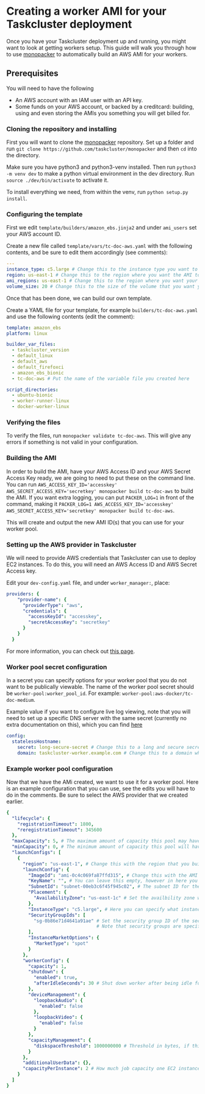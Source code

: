 # Creating a worker AMI for your Taskcluster deployment

Once you have your Taskcluster deployment up and running, you might want to look at getting workers setup.
This guide will walk you through how to use [monopacker](https://github.com/taskcluster/monopacker) to automatically build an AWS AMI for your workers.

## Prerequisites

You will need to have the following

* An AWS account with an IAM user with an API key.
* Some funds on your AWS account, or backed by a creditcard: building, using and even storing the AMIs you something you will get billed for.

### Cloning the repository and installing

First you will want to clone the [monopacker](https://github.com/taskcluster/monopacker) repository.
Set up a folder and run `git clone https://github.com/taskcluster/monopacker` and then `cd` into the directory.

Make sure you have python3 and python3-venv installed. Then run `python3 -m venv dev` to make a python virtual environment in the dev directory. Run `source ./dev/bin/activate` to activate it.

To install everything we need, from within the venv, run `python setup.py install`.

### Configuring the template

First we edit `template/builders/amazon_ebs.jinja2` and under `ami_users` set your AWS account ID.

Create a new file called `template/vars/tc-doc-aws.yaml` with the following contents, and be sure to edit them accordingly (see comments):

```yaml
---
instance_type: c5.large # Change this to the instance type you want to use to build the worker.
region: us-east-1 # Change this to the region where you want the AMI to be build.
ami_regions: us-east-1 # Change this to the region where you want your AMI to be copied to (and where you can later deploy the workers to).
volume_size: 20 # Change this to the size of the volume that you want your workers to have.
```

Once that has been done, we can build our own template.

Create a YAML file for your template, for example `builders/tc-doc-aws.yaml` and use the following contents (edit the comment):

```yaml
template: amazon_ebs
platform: linux

builder_var_files:
  - taskcluster_version
  - default_linux
  - default_aws
  - default_firefoxci
  - amazon_ebs_bionic
  - tc-doc-aws # Put the name of the variable file you created here

script_directories:
  - ubuntu-bionic
  - worker-runner-linux
  - docker-worker-linux
```

### Verifying the files

To verify the files, run `monopacker validate tc-doc-aws`. This will give any errors if something is not valid in your configuration.

### Building the AMI

In order to build the AMI, have your AWS Access ID and your AWS Secret Access Key ready, we are going to need to put these on the command line.
You can run `AWS_ACCESS_KEY_ID='accesskey' AWS_SECRET_ACCESS_KEY='secretkey' monopacker build tc-doc-aws` to build the AMI.
If you want extra logging, you can put `PACKER_LOG=1` in front of the command, making it `PACKER_LOG=1 AWS_ACCESS_KEY_ID='accesskey' AWS_SECRET_ACCESS_KEY='secretkey' monopacker build tc-doc-aws`.

This will create and output the new AMI ID(s) that you can use for your worker pool.

### Setting up the AWS provider in Taskcluster

We will need to provide AWS credentials that Taskcluster can use to deploy EC2 instances.
To do this, you will need an AWS Access ID and AWS Secret Access key.

Edit your `dev-config.yaml` file, and under `worker_manager:`, place:

```yaml
providers: {
    "provider-name": {
      "providerType": "aws",
      "credentials": {
        "accessKeyId": "accesskey",
        "secretAccessKey": "secretkey"
      }
    }
  }
```

For more information, you can check out [this page](https://docs.taskcluster.net/docs/manual/deploying/workers#aws).

### Worker pool secret configuration

In a secret you can specify options for your worker pool that you do not want to be publically viewable.
The name of the worker pool secret should be `worker-pool:worker_pool_id`. For example: `worker-pool:aws-docker/tc-doc-medium`.

Example value if you want to configure live log viewing, note that you will need to set up a specific DNS server with the same secret (currently no extra documentation on this), which you can find [here](https://github.com/taskcluster/stateless-dns-server)

```yaml
config:
  statelessHostname:
    secret: long-secure-secret # Change this to a long and secure secret
    domain: taskcluster-worker.example.com # Change this to a domain where workers will be accessable from.
```

### Example worker pool configuration

Now that we have the AMi created, we want to use it for a worker pool.
Here is an example configuration that you can use, see the edits you will have to do in the comments.
Be sure to select the AWS provider that we created earlier.

```yaml
{
  "lifecycle": {
    "registrationTimeout": 1800,
    "reregistrationTimeout": 345600
  },
  "maxCapacity": 5, # The maximum amount of capacity this pool may have.
  "minCapacity": 0, # The minimum amount of capacity this pool will have.
  "launchConfigs": [
    {
      "region": "us-east-1", # Change this with the region that you build the AMI in.
      "launchConfig": {
        "ImageId": "ami-0c4c069fa87ffd315", # Change this with the AMI ID for the availbility zone that you build it in.
        "KeyName": "", # You can leave this empty, however in here you can specify a SSH key you have on your AWS account to be able to SSH into the worker for troubleshooting.
        "SubnetId": "subnet-00eb3c6f45f945c02", # The subnet ID for the subnet in the region you want the instances to connect to.
        "Placement": {
          "AvailabilityZone": "us-east-1c" # Set the availbility zone where the AMI is in.
        },
        "InstanceType": "c5.large", # Here you can specify what instance gets created for the workers.
        "SecurityGroupIds": [
          "sg-0b86e71d4641a91ae" # Set the security group ID of the security group you want your workers to have.
                                 # Note that security groups are specific to a subnet.
        ],
        "InstanceMarketOptions": {
          "MarketType": "spot"
        }
      },
      "workerConfig": {
        "capacity": 1,
        "shutdown": {
          "enabled": true,
          "afterIdleSeconds": 30 # Shut down worker after being idle for x seconds.
        },
        "deviceManagement": {
          "loopbackAudio": {
            "enabled": false
          },
          "loopbackVideo": {
            "enabled": false
          }
        },
        "capacityManagement": {
          "diskspaceThreshold": 1000000000 # Threshold in bytes, if this gets exceeded, the worker will no longer accept jobs.
        }
      },
      "additionalUserData": {},
      "capacityPerInstance": 2 # How much job capacity one EC2 instance can provide.
    }
  ]
}
```

